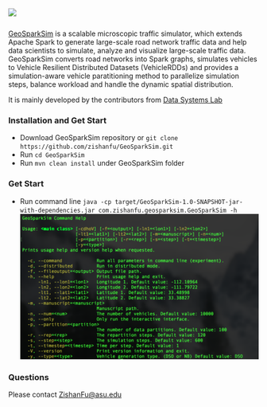 # <img src="https://github.com/zishanfu/GeoSparkSim/blob/dev/docs/images/GeoSparkSim.png" width="50">
[GeoSparkSim](http://www.public.asu.edu/~jiayu2/geospark/publication/geosparksim-mdm-2019.pdf) is a scalable microscopic traffic simulator, which extends Apache Spark to generate large-scale road network traffic data and help data scientists to simulate, analyze and visualize large-scale traffic data. GeoSparkSim converts road networks into Spark graphs, simulates vehicles to Vehicle Resilient Distributed Datasets (VehicleRDDs) and provides a simulation-aware vehicle paratitioning method to parallelize simulation steps, balance workload and handle the dynamic spatial distribution.

It is mainly developed by the contributors from [Data Systems Lab](https://www.datasyslab.net/)

### Installation and Get Start
* Download GeoSparkSim repository or `git clone https://github.com/zishanfu/GeoSparkSim.git`
* Run `cd GeoSparkSim`
* Run `mvn clean install` under GeoSparkSim folder

### Get Start
* Run command line `java -cp target/GeoSparkSim-1.0-SNAPSHOT-jar-with-dependencies.jar com.zishanfu.geosparksim.GeoSparkSim -h`
![helper](/docs/images/helper.png)

### Questions
Please contact ZishanFu@asu.edu

